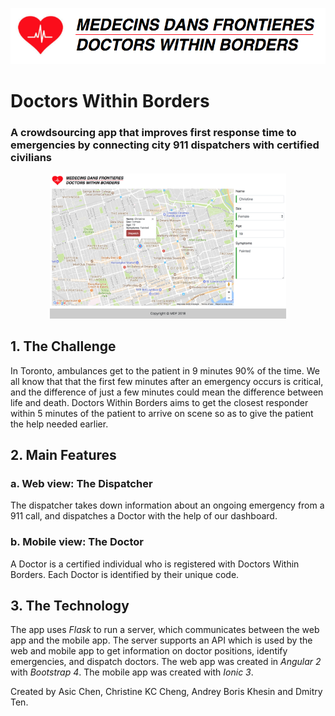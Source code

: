 ![Logo](mdf_logo.png)
# Doctors Within Borders
### A crowdsourcing app that improves first response time to emergencies by connecting city 911 dispatchers with certified civilians

<!-- ![Logo](dispatcher.png) -->
<p align="center"> <img src="https://github.com/AndreyBorisKhesin/Warlocks/blob/master/dispatcher.png" width=75%> </p>

## 1. The Challenge

In Toronto, ambulances get to the patient in 9 minutes 90% of the time. We all know that
that the first few minutes after an emergency occurs is critical, and the difference of
just a few minutes could mean the difference between life and death.
Doctors Within Borders aims to get the closest responder within 5 minutes of
the patient to arrive on scene so as to give the patient the help needed earlier.

## 2. Main Features

### a. Web view: The Dispatcher

The dispatcher takes down information about an ongoing emergency from a 911 call, and dispatches a Doctor with the help of our dashboard.

### b. Mobile view: The Doctor

A Doctor is a certified individual who is registered with Doctors Within Borders. Each Doctor is identified by their unique code.

## 3. The Technology

The app uses _Flask_ to run a server, which communicates between the web app and the mobile app. The server supports an API which is used by the web and mobile app to get information on doctor positions, identify emergencies, and dispatch doctors. The web app was created in _Angular 2_ with _Bootstrap 4_. The mobile app was created with _Ionic 3_.

Created by Asic Chen, Christine KC Cheng, Andrey Boris Khesin and Dmitry Ten.
